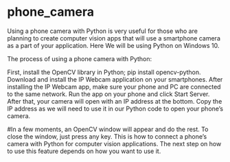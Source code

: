 # phone_camera
Using a phone camera with Python is very useful for those who are planning to create computer vision apps that will use a smartphone camera as a part of your application. Here We will be using Python on Windows 10.

The process of using a phone camera with Python:

First, install the OpenCV library in Python; pip install opencv-python.
Download and install the IP Webcam application on your smartphones.
After installing the IP Webcam app, make sure your phone and PC are connected to the same network. Run the app on your phone and click Start Server.
After that, your camera will open with an IP address at the bottom. Copy the IP address as we will need to use it in our Python code to open your phone’s camera.

#In a few moments, an OpenCV window will appear and do the rest. To close the window, just press any key. This is how to connect a phone’s camera with Python for computer vision applications. The next step on how to use this feature depends on how you want to use it.
